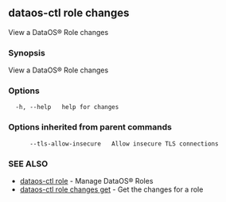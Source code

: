 ## dataos-ctl role changes

View a DataOS® Role changes

### Synopsis

View a DataOS® Role changes

### Options

```
  -h, --help   help for changes
```

### Options inherited from parent commands

```
      --tls-allow-insecure   Allow insecure TLS connections
```

### SEE ALSO

* [dataos-ctl role](dataos-ctl_role.md)	 - Manage DataOS® Roles
* [dataos-ctl role changes get](dataos-ctl_role_changes_get.md)	 - Get the changes for a role

